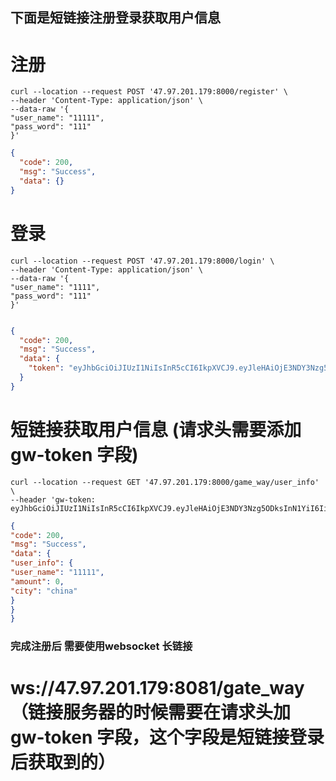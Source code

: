 
## 下面是短链接注册登录获取用户信息 

# 注册
```
curl --location --request POST '47.97.201.179:8000/register' \
--header 'Content-Type: application/json' \
--data-raw '{
"user_name": "11111",
"pass_word": "111"
}'
```
```json
{
  "code": 200,
  "msg": "Success",
  "data": {}
}
```

# 登录
```
curl --location --request POST '47.97.201.179:8000/login' \
--header 'Content-Type: application/json' \
--data-raw '{
"user_name": "1111",
"pass_word": "111"
}'
```
```json

{
  "code": 200,
  "msg": "Success",
  "data": {
    "token": "eyJhbGciOiJIUzI1NiIsInR5cCI6IkpXVCJ9.eyJleHAiOjE3NDY3Nzg5ODksInN1YiI6IiIsInVzZXJfaWQiOiI0NjVhNTE2ZC00OWQ2LTQxNDMtODNkZS0wY2M4NjU1MjNlMGIifQ.LUQfjWQHf3nHR85PqkOAWHuC9uHO_1dsYmzadatmvGw"
  }
}
```


# 短链接获取用户信息 (请求头需要添加 gw-token 字段)
```
curl --location --request GET '47.97.201.179:8000/game_way/user_info' \
--header 'gw-token: eyJhbGciOiJIUzI1NiIsInR5cCI6IkpXVCJ9.eyJleHAiOjE3NDY3Nzg5ODksInN1YiI6IiIsInVzZXJfaWQiOiI0NjVhNTE2ZC00OWQ2LTQxNDMtODNkZS0wY2M4NjU1MjNlMGIifQ.LUQfjWQHf3nHR85PqkOAWHuC9uHO_1dsYmzadatmvGw'

```
```json
{
"code": 200,
"msg": "Success",
"data": {
"user_info": {
"user_name": "11111",
"amount": 0,
"city": "china"
}
}
}
```


### 完成注册后 需要使用websocket 长链接 
# ws://47.97.201.179:8081/gate_way （链接服务器的时候需要在请求头加 gw-token 字段，这个字段是短链接登录后获取到的）
